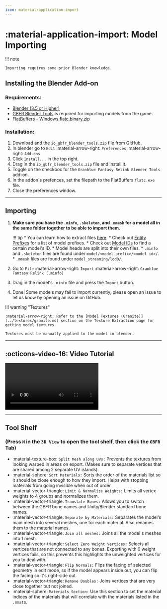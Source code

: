 ```yaml
---
icon: material/application-import
---
```


# :material-application-import: Model Importing

!!! note

    Importing requires some prior Blender knowledge.

## Installing the Blender Add-on

### Requirements:

* [Blender (3.5 or Higher)](https://www.blender.org/download/)
* [GBFR Blender Tools](https://github.com/WistfulHopes/GBFRBlenderTools/releases) is required for importing models from the game.
* [FlatBuffers - Windows.flatc.binary.zip](https://github.com/google/flatbuffers/releases)

### Installation:

1. Download and the `io_gbfr_blender_tools.zip` file from GitHub.
2. In blender go to `Edit` :material-arrow-right: `Preferences` :material-arrow-right: `Add-ons`
3. Click `Install...` in the top right.
4. Drag in the `io_gbfr_blender_tools.zip` file and install it.
5. Toggle on the checkbox for the `Granblue Fantasy Relink Blender Tools` add-on.
6. In the addon's prefences, set the filepath to the FlatBuffers `flatc.exe` file.
7. Close the preferences window.

---

## Importing

1. **Make sure you have the `.minfo`, `.skeleton`, and `.mmesh` for a model all in the same folder together to be able to import them.**
    
    !!! tip
        * You can learn how to extract files [here](../tutorials/file_extraction.md).
        * Check out [Entity Prefixes](../resources/entity_prefixes.md#models) for a list of model prefixes.
        * Check out [Model IDs](../resources/model_ids.md) to find a certain model's ID.
        * Model heads are split into their own files.
        * `.minfo` and `.skeleton` files are found under `model/<model prefix>/<model id>/`.
        * `.mmesh` files are found under `model_streaming/lod0/`.
    
2. Go to `File` :material-arrow-right: `Import` :material-arrow-right: `Granblue Fantasy Relink (.minfo)`
3. Drag in the model's `.minfo` file and press the `Import` button.
4. Done! Some models may fail to import currently, please open an issue to let us know by opening an issue on GitHub.

!!! warning "Textures"

    :material-arrow-right: Refer to the [Model Textures (Granite)](../textures/granite.md) section on the Texture Extraction page for getting model textures.
    
    Textures must be manually applied to the model in blender.

---

## :octicons-video-16: Video Tutorial

<video controls>
    <source src="../GBFR_Blender_Model_Import.mp4" type="video/mp4">
</video>

---

## Tool Shelf 

### (Press `N` in the `3D View` to open the tool shelf, then click the `GBFR` Tab)

* :material-texture-box: `Split Mesh along UVs:` Prevents the textures from looking warped in areas on export. (Makes sure to separate vertices that are shared among 2 separate UV islands).
* :material-sphere: `Sort Materials:` Sorts the order of the materials list so it should be close enough to how they import. Helps with stopping materials from going invisible when out of order.
* :material-vector-triangle: `Limit & Normalize Weights:` Limits all vertex weights to 4 groups and normalizes them.
* :material-vector-triangle: `Translate Bones:` Allows you to switch between the GBFR bone names and Unity/Blender standard bone names.
* :material-vector-triangle: `Separate by Materials:` Separates the model's main mesh into several meshes, one for each material. Also renames them to the material names.
* :material-vector-triangle: `Join all meshes:` Joins all the model's meshes into 1 mesh.
* :material-vector-triangle: `Select Zero Weight Vertices:` Selects all vertices that are not connected to any bones. Exporting with 0 weight vertices fails, so this prevents this highlights the unweighted vertices for you to deal with.
* :material-vector-triangle: `Flip Normals:` Flips the facing of selected geometry in edit mode, so if the model appears inside out, you can flip the facing so it's right-side out.
* :material-vector-triangle: `Remove Doubles:` Joins vertices that are very close together but not joined.
* :material-sphere: `Materials Section:` Use this section to set the material indices of the materials that will correlate with the materials listed in the `.mmat`s.
